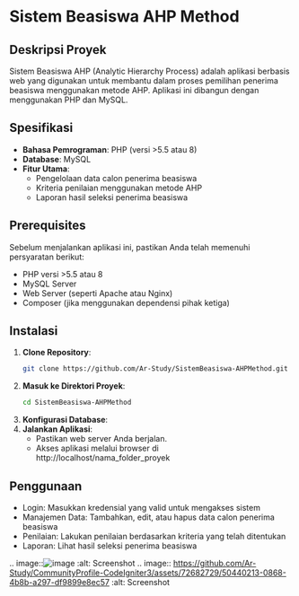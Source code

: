 # Sistem Beasiswa AHP Method

## Deskripsi Proyek

Sistem Beasiswa AHP (Analytic Hierarchy Process) adalah aplikasi berbasis web yang digunakan untuk membantu dalam proses pemilihan penerima beasiswa menggunakan metode AHP. Aplikasi ini dibangun dengan menggunakan PHP dan MySQL.

## Spesifikasi

- **Bahasa Pemrograman**: PHP (versi >5.5 atau 8)
- **Database**: MySQL
- **Fitur Utama**:
  - Pengelolaan data calon penerima beasiswa
  - Kriteria penilaian menggunakan metode AHP
  - Laporan hasil seleksi penerima beasiswa

## Prerequisites

Sebelum menjalankan aplikasi ini, pastikan Anda telah memenuhi persyaratan berikut:

- PHP versi >5.5 atau 8
- MySQL Server
- Web Server (seperti Apache atau Nginx)
- Composer (jika menggunakan dependensi pihak ketiga)

## Instalasi

1. **Clone Repository**:
   ```bash
   git clone https://github.com/Ar-Study/SistemBeasiswa-AHPMethod.git
2. **Masuk ke Direktori Proyek**:
   ```bash
   cd SistemBeasiswa-AHPMethod
3. **Konfigurasi Database**:
3. **Jalankan Aplikasi**:
     - Pastikan web server Anda berjalan.
     -  Akses aplikasi melalui browser di http://localhost/nama_folder_proyek

## Penggunaan

- Login: Masukkan kredensial yang valid untuk mengakses sistem
- Manajemen Data: Tambahkan, edit, atau hapus data calon penerima beasiswa
- Penilaian: Lakukan penilaian berdasarkan kriteria yang telah ditentukan
- Laporan: Lihat hasil seleksi penerima beasiswa

.. image::![image](https://github.com/user-attachments/assets/cb725c93-7ad6-47c8-acbd-d9d60f477f17)
 :alt: Screenshot
.. image:: https://github.com/Ar-Study/CommunityProfile-CodeIgniter3/assets/72682729/50440213-0868-4b8b-a297-df9899e8ec57
   :alt: Screenshot
